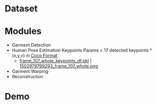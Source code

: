 # Dataset
# Modules
- Garment Detection
- Human Pose Estimation
  Keypoints Params = 17 detected keypoints * (x,y,v) in [Coco Format](https://cocodataset.org/#format-data)
  * [frame_107_whole_keypoints_df.pkl](https://github.com/SJSUMS/SMFAI/blob/main/Human%20Pose%20Estimation/frame_107_whole_keypoints_df.pkl) | [1502979799293_frame_107_whole.png
](https://github.com/SJSUMS/SMFAI/blob/main/samples/lip_clothes_person_4be21d0a1-n11/1502979799293_frame_107_whole.png)
- Garment Warping
- Reconstruction
# Demo

